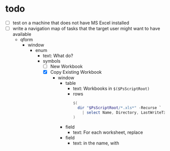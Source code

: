 # todo
- [ ] test on a machine that does not have MS Excel installed
- [ ] write a navigation map of tasks that the target user might want to have available
  - qform
    - window
      - enum
        - text: What do?
        - symbols
          - [ ] New Workbook
          - [x] Copy Existing Workbook
            - window
              - table
                - text: Workbooks in ``$($PsScriptRoot)``
                - rows
                  ```powershell
                  $(
                    dir "$PsScriptRoot/*.xls*" -Recurse `
                      | select Name, Directory, LastWriteTime `
                  )
                  ```
              - field
                - text: For each worksheet, replace
              - field
                - text: in the name, with
